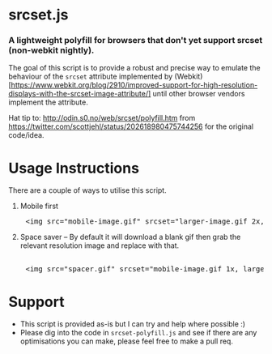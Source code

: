 # srcset.js

### A lightweight polyfill for browsers that don't yet support srcset (non-webkit nightly).

The goal of this script is to provide a robust and precise way to emulate the behaviour of the `srcset` attribute implemented by (Webkit)[https://www.webkit.org/blog/2910/improved-support-for-high-resolution-displays-with-the-srcset-image-attribute/] until other browser vendors implement the attribute.

Hat tip to: http://odin.s0.no/web/srcset/polyfill.htm from https://twitter.com/scottjehl/status/202618980475744256 for the original code/idea.

Usage Instructions
======

There are a couple of ways to utilise this script.

1. Mobile first
<pre>
	&lt;img src="mobile-image.gif" srcset="larger-image.gif 2x, even-larger-image.gif 3x"&gt;
</pre>

2. Space saver – By default it will download a blank gif then grab the relevant resolution image and replace with that.
<pre>
	
	&lt;img src="spacer.gif" srcset="mobile-image.gif 1x, larger-image.gif 2x, even-larger-image.gif 3x"&gt;
</pre>


Support
======
- This script is provided as-is but I can try and help where possible :)
- Please dig into the code in `srcset-polyfill.js` and see if there are any optimisations you can make, please feel free to make a pull req.

